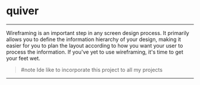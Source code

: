 # quiver
---
Wireframing is an important step in any screen design process. It primarily allows you to define the information hierarchy of your design, making it easier for you to plan the layout according to how you want your user to process the information. If you've yet to use wireframing, it's time to get your feet wet.

>#note   Ide like to incorporate this project to all my projects
---
